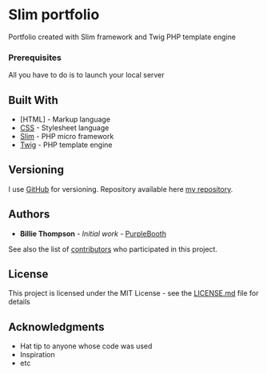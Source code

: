 # Slim portfolio

Portfolio created with Slim framework and Twig PHP template engine 

### Prerequisites

All you have to do is to launch your local server

## Built With

* [HTML] - Markup language
* [CSS](https://maven.apache.org/) - Stylesheet language
* [Slim](http://www.slimframework.com/) - PHP micro framework
* [Twig](https://twig.symfony.com/) - PHP template engine

## Versioning

I use [GitHub](https://github.com) for versioning. Repository available here [my repository](https://github.com/palemre/H2T3-Slim-portfolio). 

## Authors

* **Billie Thompson** - *Initial work* - [PurpleBooth](https://github.com/PurpleBooth)

See also the list of [contributors](https://github.com/your/project/contributors) who participated in this project.

## License

This project is licensed under the MIT License - see the [LICENSE.md](LICENSE.md) file for details

## Acknowledgments

* Hat tip to anyone whose code was used
* Inspiration
* etc


